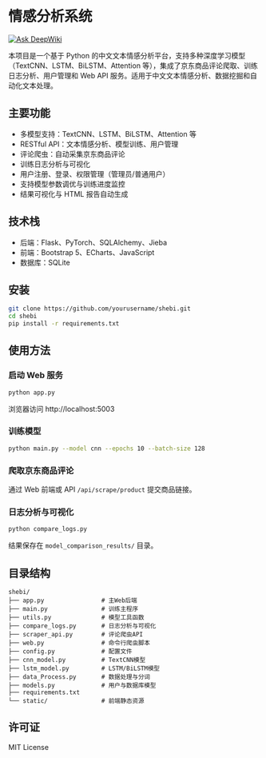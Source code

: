 # 情感分析系统

[![Ask DeepWiki](https://deepwiki.com/badge.svg)](https://deepwiki.com/HeadmasterEggy/shebi)

本项目是一个基于 Python 的中文文本情感分析平台，支持多种深度学习模型（TextCNN、LSTM、BiLSTM、Attention 等），集成了京东商品评论爬取、训练日志分析、用户管理和 Web API 服务。适用于中文文本情感分析、数据挖掘和自动化文本处理。

## 主要功能

- 多模型支持：TextCNN、LSTM、BiLSTM、Attention 等
- RESTful API：文本情感分析、模型训练、用户管理
- 评论爬虫：自动采集京东商品评论
- 训练日志分析与可视化
- 用户注册、登录、权限管理（管理员/普通用户）
- 支持模型参数调优与训练进度监控
- 结果可视化与 HTML 报告自动生成

## 技术栈

- 后端：Flask、PyTorch、SQLAlchemy、Jieba
- 前端：Bootstrap 5、ECharts、JavaScript
- 数据库：SQLite

## 安装

```bash
git clone https://github.com/yourusername/shebi.git
cd shebi
pip install -r requirements.txt
```

## 使用方法

### 启动 Web 服务

```bash
python app.py
```
浏览器访问 http://localhost:5003

### 训练模型

```bash
python main.py --model cnn --epochs 10 --batch-size 128
```

### 爬取京东商品评论

通过 Web 前端或 API `/api/scrape/product` 提交商品链接。

### 日志分析与可视化

```bash
python compare_logs.py
```
结果保存在 `model_comparison_results/` 目录。

## 目录结构

```
shebi/
├── app.py                # 主Web后端
├── main.py               # 训练主程序
├── utils.py              # 模型工具函数
├── compare_logs.py       # 日志分析与可视化
├── scraper_api.py        # 评论爬虫API
├── web.py                # 命令行爬虫脚本
├── config.py             # 配置文件
├── cnn_model.py          # TextCNN模型
├── lstm_model.py         # LSTM/BiLSTM模型
├── data_Process.py       # 数据处理与分词
├── models.py             # 用户与数据库模型
├── requirements.txt
└── static/               # 前端静态资源
```

## 许可证

MIT License
